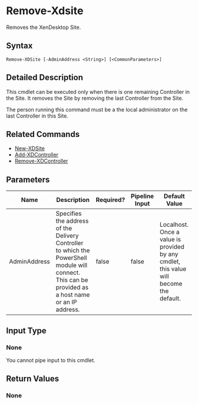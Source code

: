 ﻿
# Remove-Xdsite
Removes the XenDesktop Site.
## Syntax
```
Remove-XDSite [-AdminAddress <String>] [<CommonParameters>]
```
## Detailed Description
This cmdlet can be executed only when there is one remaining Controller in the Site. It removes the Site by removing the last Controller from the Site.

The person running this command must be a the local administrator on the last Controller in this Site.


## Related Commands

* [New-XDSite](../New-XDSite/)
* [Add-XDController](../Add-XDController/)
* [Remove-XDController](../Remove-XDController/)
## Parameters
| Name   | Description | Required? | Pipeline Input | Default Value |
| --- | --- | --- | --- | --- |
| AdminAddress | Specifies the address of the Delivery Controller to which the PowerShell module will connect. This can be provided as a host name or an IP address. | false | false | Localhost. Once a value is provided by any cmdlet, this value will become the default. |

## Input Type

### None
You cannot pipe input to this cmdlet.
## Return Values

### None

